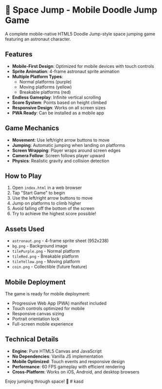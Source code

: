 # 🚀 Space Jump - Mobile Doodle Jump Game

A complete mobile-native HTML5 Doodle Jump-style space jumping game featuring an astronaut character.

## Features

- **Mobile-First Design**: Optimized for mobile devices with touch controls
- **Sprite Animation**: 4-frame astronaut sprite animation
- **Multiple Platform Types**:
  - Normal platforms (purple)
  - Moving platforms (yellow) 
  - Breakable platforms (red)
- **Endless Gameplay**: Infinite vertical scrolling
- **Score System**: Points based on height climbed
- **Responsive Design**: Works on all screen sizes
- **PWA Ready**: Can be installed as a mobile app

## Game Mechanics

- **Movement**: Use left/right arrow buttons to move
- **Jumping**: Automatic jumping when landing on platforms
- **Screen Wrapping**: Player wraps around screen edges
- **Camera Follow**: Screen follows player upward
- **Physics**: Realistic gravity and collision detection

## How to Play

1. Open `index.html` in a web browser
2. Tap "Start Game" to begin
3. Use the left/right arrow buttons to move
4. Jump on platforms to climb higher
5. Avoid falling off the bottom of the screen
6. Try to achieve the highest score possible!

## Assets Used

- `astronaut.png` - 4-frame sprite sheet (952x238)
- `bg.png` - Background image
- `tilePurple.png` - Normal platform
- `tileRed.png` - Breakable platform  
- `tileYellow.png` - Moving platform
- `coin.png` - Collectible (future feature)

## Mobile Deployment

The game is ready for mobile deployment:
- Progressive Web App (PWA) manifest included
- Touch controls optimized for mobile
- Responsive canvas sizing
- Portrait orientation lock
- Full-screen mobile experience

## Technical Details

- **Engine**: Pure HTML5 Canvas and JavaScript
- **No Dependencies**: Vanilla JS implementation
- **Mobile Optimized**: Touch events and responsive design
- **Performance**: 60 FPS gameplay with efficient rendering
- **Cross-Platform**: Works on iOS, Android, and desktop browsers

Enjoy jumping through space! 🌟
#   k a s d  
 